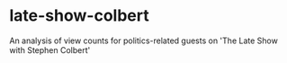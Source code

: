 # late-show-colbert
An analysis of view counts for politics-related guests on 'The Late Show with Stephen Colbert'
